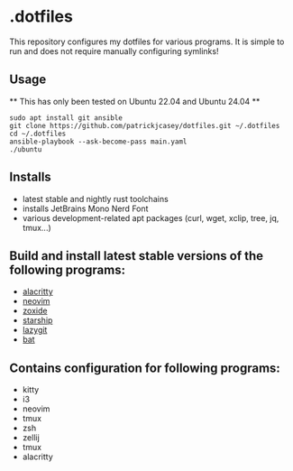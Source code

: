 # .dotfiles

This repository configures my dotfiles for various programs. It is simple to run and does not require manually configuring symlinks!

## Usage

** This has only been tested on Ubuntu 22.04 and Ubuntu 24.04 **

```
sudo apt install git ansible
git clone https://github.com/patrickjcasey/dotfiles.git ~/.dotfiles
cd ~/.dotfiles
ansible-playbook --ask-become-pass main.yaml
./ubuntu
```

## Installs
- latest stable and nightly rust toolchains 
- installs JetBrains Mono Nerd Font
- various development-related apt packages (curl, wget, xclip, tree, jq, tmux...)

## Build and install latest stable versions of the following programs:
- [alacritty](https://github.com/alacritty/alacritty)
- [neovim](https://github.com/neovim/neovim)
- [zoxide](https://github.com/ajeetdsouza/zoxide)
- [starship](https://github.com/starship/starship)
- [lazygit](https://github.com/jesseduffield/lazygit)
- [bat](https://github.com/sharkdp/bat)

## Contains configuration for following programs:
- kitty
- i3
- neovim
- tmux
- zsh
- zellij
- tmux
- alacritty

